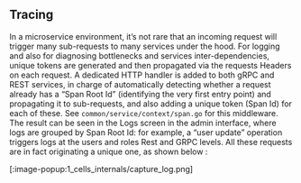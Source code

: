 ## Tracing

In a microservice environment, it’s not rare that an incoming request will trigger many sub-requests to many services under the hood. For logging and also for diagnosing bottlenecks and services inter-dependencies, unique tokens are generated and then propagated via the requests Headers on each request. 
A dedicated HTTP handler is added to both gRPC and REST services, in charge of automatically detecting whether a request already has a “Span Root Id” (identifying the very first entry point) and propagating it to sub-requests, and also adding a unique token (Span Id) for each of these. 
See `common/service/context/span.go` for this middleware. 
The result can be seen in the Logs screen in the admin interface, where logs are grouped by Span Root Id: for example, a “user update” operation triggers logs at the users and roles Rest and GRPC levels. All these requests are in fact originating a unique one, as shown below : 

[:image-popup:1_cells_internals/capture_log.png]

